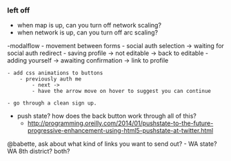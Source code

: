 ### left off

- when map is up, can you turn off network scaling?
- when network is up, can you turn off arc scaling?

-modalflow
    - movement between forms
        - social auth selection -> waiting for social auth redirect
        - saving profile -> not editable -> back to editable
        - adding yourself -> awaiting confirmation -> link to profile

    - add css animations to buttons
        - previously auth me
            - next ->
            - have the arrow move on hover to suggest you can continue

    - go through a clean sign up.

- push state? how does the back button work through all of this?
    - http://programming.oreilly.com/2014/01/pushstate-to-the-future-progressive-enhancement-using-html5-pushstate-at-twitter.html

@babette, ask about what kind of links you want to send out?
    - WA state? WA 8th district? both?